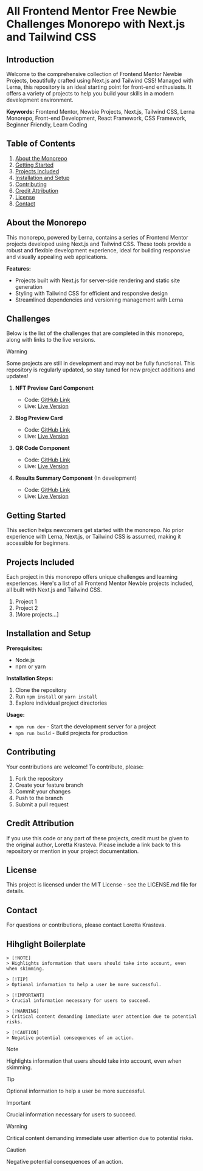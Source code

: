 # All Frontend Mentor Free Newbie Challenges Monorepo with Next.js and Tailwind CSS

## Introduction

Welcome to the comprehensive collection of Frontend Mentor Newbie Projects, beautifully crafted using Next.js and Tailwind CSS! Managed with Lerna, this repository is an ideal starting point for front-end enthusiasts. It offers a variety of projects to help you build your skills in a modern development environment.

**Keywords:** Frontend Mentor, Newbie Projects, Next.js, Tailwind CSS, Lerna Monorepo, Front-end Development, React Framework, CSS Framework, Beginner Friendly, Learn Coding

## Table of Contents

1.  [About the Monorepo](#about-the-monorepo)
2.  [Getting Started](#getting-started)
3.  [Projects Included](#projects-included)
4.  [Installation and Setup](#installation-and-setup)
5.  [Contributing](#contributing)
6.  [Credit Attribution](#credit-attribution)
7.  [License](#license)
8.  [Contact](#contact)

## About the Monorepo

This monorepo, powered by Lerna, contains a series of Frontend Mentor projects developed using Next.js and Tailwind CSS. These tools provide a robust and flexible development experience, ideal for building responsive and visually appealing web applications.

**Features:**

*   Projects built with Next.js for server-side rendering and static site generation
*   Styling with Tailwind CSS for efficient and responsive design
*   Streamlined dependencies and versioning management with Lerna


## Challenges

Below is the list of the challenges that are completed in this monorepo, along with links to the live versions.

> [!WARNING]
> Some projects are still in development and may not be fully functional. This repository is regularly updated, so stay tuned for new project additions and updates!

1. **NFT Preview Card Component**
   - Code: [GitHub Link](https://github.com/sudo-ditto/frontend-mentor-newbie-free/tree/main/packages/nft-preview-card-component)
   - Live: [Live Version](https://sudo-ditto-nft-preview-card-component.vercel.app/)

2. **Blog Preview Card**
   - Code: [GitHub Link](https://github.com/sudo-ditto/frontend-mentor-newbie-free/tree/main/packages/blog-preview-card)
   - Live: [Live Version](https://sudo-ditto-blog-preview-card.vercel.app/)

3. **QR Code Component**
   - Code: [GitHub Link](https://github.com/sudo-ditto/frontend-mentor-newbie-free/tree/main/packages/qr-code-component)
   - Live: [Live Version](https://sudo-ditto-qr-code-component.vercel.app/)

4. **Results Summary Component** (In development)
   - Code: [GitHub Link](https://github.com/sudo-ditto/frontend-mentor-newbie-free/tree/main/packages/qr-code-component)
   - Live: [Live Version](https://sudo-ditto-results-summary-component.vercel.app/)

## Getting Started

This section helps newcomers get started with the monorepo. No prior experience with Lerna, Next.js, or Tailwind CSS is assumed, making it accessible for beginners.

## Projects Included

Each project in this monorepo offers unique challenges and learning experiences. Here's a list of all Frontend Mentor Newbie projects included, all built with Next.js and Tailwind CSS.

1.  Project 1
2.  Project 2
3.  [More projects...]

## Installation and Setup

**Prerequisites:**

*   Node.js
*   npm or yarn

**Installation Steps:**

1.  Clone the repository
2.  Run `npm install` or `yarn install`
3.  Explore individual project directories

**Usage:**

*   `npm run dev` - Start the development server for a project
*   `npm run build` - Build projects for production

## Contributing

Your contributions are welcome! To contribute, please:

1.  Fork the repository
2.  Create your feature branch
3.  Commit your changes
4.  Push to the branch
5.  Submit a pull request

## Credit Attribution

If you use this code or any part of these projects, credit must be given to the original author, Loretta Krasteva. Please include a link back to this repository or mention in your project documentation.

## License

This project is licensed under the MIT License - see the LICENSE.md file for details.

## Contact

For questions or contributions, please contact Loretta Krasteva.

## Hihglight Boilerplate
```
> [!NOTE]  
> Highlights information that users should take into account, even when skimming.

> [!TIP]
> Optional information to help a user be more successful.

> [!IMPORTANT]  
> Crucial information necessary for users to succeed.

> [!WARNING]  
> Critical content demanding immediate user attention due to potential risks.

> [!CAUTION]
> Negative potential consequences of an action.
```

> [!NOTE]  
> Highlights information that users should take into account, even when skimming.

> [!TIP]
> Optional information to help a user be more successful.

> [!IMPORTANT]  
> Crucial information necessary for users to succeed.

> [!WARNING]  
> Critical content demanding immediate user attention due to potential risks.

> [!CAUTION]
> Negative potential consequences of an action.

